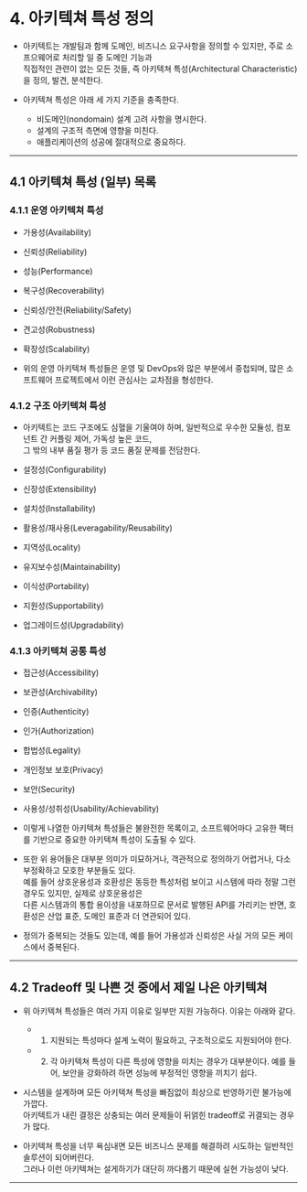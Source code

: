 # 4. 아키텍쳐 특성 정의

- 아키텍트는 개발팀과 함께 도메인, 비즈니스 요구사항을 정의할 수 있지만, 주로 소프으웨어로 처리할 일 중 도메인 기능과  
  직접적인 관련이 없는 모든 것들, 즉 아키텍쳐 특성(Architectural Characteristic)을 정의, 발견, 분석한다.

- 아키텍쳐 특성은 아래 세 가지 기준을 충족한다.

  - 비도메인(nondomain) 설계 고려 사항을 명시한다.
  - 설계의 구조적 측면에 영향을 미친다.
  - 애플리케이션의 성공에 절대적으로 중요하다.

---

## 4.1 아키텍쳐 특성 (일부) 목록

### 4.1.1 운영 아키텍쳐 특성

- 가용성(Availability)
- 신뢰성(Reliability)
- 성능(Performance)
- 복구성(Recoverability)
- 신뢰성/안전(Reliability/Safety)
- 견고성(Robustness)
- 확장성(Scalability)

- 위의 운영 아키텍쳐 특성들은 운영 및 DevOps와 많은 부분에서 중첩되며, 많은 소프트웨어 프로젝트에서 이런 관심사는 교차점을 형성한다.

### 4.1.2 구조 아키텍쳐 특성

- 아키텍트는 코드 구조에도 심혈을 기울여야 하며, 일반적으로 우수한 모듈성, 컴포넌트 간 커플링 제어, 가독성 높은 코드,  
  그 밖의 내부 품질 평가 등 코드 품질 문제를 전담한다.

- 설정성(Configurability)
- 신장성(Extensibility)
- 설치성(Installability)
- 활용성/재사용(Leveragability/Reusability)
- 지역성(Locality)
- 유지보수성(Maintainability)
- 이식성(Portability)
- 지원성(Supportability)
- 업그레이드성(Upgradability)

### 4.1.3 아키텍쳐 공통 특성

- 접근성(Accessibility)
- 보관성(Archivability)
- 인증(Authenticity)
- 인가(Authorization)
- 합법성(Legality)
- 개인정보 보호(Privacy)
- 보안(Security)
- 사용성/성취성(Usability/Achievability)

- 이렇게 나열한 아키텍쳐 특성들은 불완전한 목록이고, 소프트웨어마다 고유한 팩터를 기반으로 중요한 아키텍쳐 특성이 도출될 수 있다.
- 또한 위 용어들은 대부분 의미가 미묘하거나, 객관적으로 정의하기 어렵거나, 다소 부정확하고 모호한 부분들도 있다.  
  예를 들어 상호운용성과 호환성은 동등한 특성처럼 보이고 시스템에 따라 정말 그런 경우도 있지만, 실제로 상호운용성은  
  다른 시스템과의 통합 용이성을 내포하므로 문서로 발행된 API를 가리키는 반면, 호환성은 산업 표준, 도메인 표준과 더 연관되어 있다.
- 정의가 중복되는 것들도 있는데, 예를 들어 가용성과 신뢰성은 사실 거의 모든 케이스에서 중복된다.

---

## 4.2 Tradeoff 및 나쁜 것 중에서 제일 나은 아키텍쳐

- 위 아키텍쳐 특성들은 여러 가지 이유로 일부만 지원 가능하다. 이유는 아래와 같다.

  - 1. 지원되는 특성마다 설계 노력이 필요하고, 구조적으로도 지원되어야 한다.
  - 2. 각 아키텍쳐 특성이 다른 특성에 영향을 미치는 경우가 대부분이다. 예를 들어, 보안을 강화하려 하면 성능에 부정적인 영향을 끼치기 쉽다.

- 시스템을 설계하며 모든 아키텍쳐 특성을 빠짐없이 최상으로 반영하기란 불가능에 가깝다.  
  아키텍트가 내린 결정은 상충되는 여러 문제들이 뒤얽힌 tradeoff로 귀결되는 경우가 많다.

- 아키텍쳐 특성을 너무 욕심내면 모든 비즈니스 문제를 해결하려 시도하는 일반적인 솔루션이 되어버린다.  
  그러나 이런 아키텍쳐는 설게하기가 대단히 까다롭기 때문에 실현 가능성이 낮다.

---
